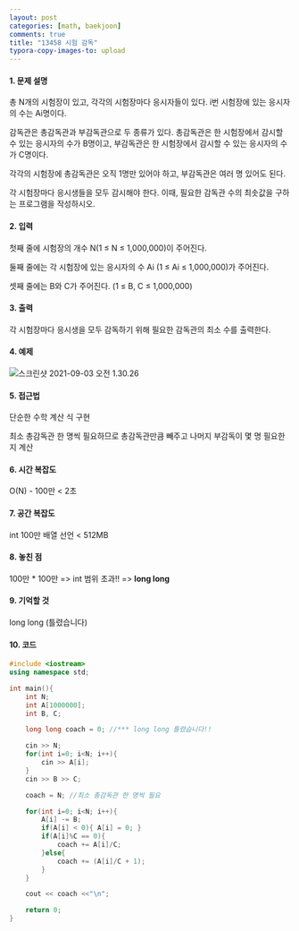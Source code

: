 ```yaml
---
layout: post
categories: [math, baekjoon]
comments: true
title: "13458 시험 감독"
typora-copy-images-to: upload
---
```


#### 1. 문제 설명

총 N개의 시험장이 있고, 각각의 시험장마다 응시자들이 있다. i번 시험장에 있는 응시자의 수는 Ai명이다.

감독관은 총감독관과 부감독관으로 두 종류가 있다. 총감독관은 한 시험장에서 감시할 수 있는 응시자의 수가 B명이고, 부감독관은 한 시험장에서 감시할 수 있는 응시자의 수가 C명이다.

각각의 시험장에 총감독관은 오직 1명만 있어야 하고, 부감독관은 여러 명 있어도 된다.

각 시험장마다 응시생들을 모두 감시해야 한다. 이때, 필요한 감독관 수의 최솟값을 구하는 프로그램을 작성하시오.

#### 2. 입력

첫째 줄에 시험장의 개수 N(1 ≤ N ≤ 1,000,000)이 주어진다.

둘째 줄에는 각 시험장에 있는 응시자의 수 Ai (1 ≤ Ai ≤ 1,000,000)가 주어진다.

셋째 줄에는 B와 C가 주어진다. (1 ≤ B, C ≤ 1,000,000)

#### 3. 출력

각 시험장마다 응시생을 모두 감독하기 위해 필요한 감독관의 최소 수를 출력한다.

#### 4. 예제

![스크린샷 2021-09-03 오전 1.30.26](https://tva1.sinaimg.cn/large/008i3skNgy1gu2r3cjoxfj612m0u0gno02.jpg)

#### 5. 접근법

단순한 수학 계산 식 구현

최소 총감독관 한 명씩 필요하므로 총감독관만큼 빼주고 나머지 부감독이 몇 명 필요한지 계산 

#### 6. 시간 복잡도 

O(N) - 100만 < 2초 

#### 7. 공간 복잡도

int 100만 배열 선언 < 512MB

#### 8. 놓친 점

100만 * 100만 => int 범위 초과!! => **long long**

#### 9. 기억할 것

long long (틀렸습니다)

#### 10. 코드

```c++
#include <iostream>
using namespace std;

int main(){
    int N;
    int A[1000000];
    int B, C;

    long long coach = 0; //*** long long 틀렸습니다!!

    cin >> N;
    for(int i=0; i<N; i++){
        cin >> A[i];
    }
    cin >> B >> C;

    coach = N; //최소 총감독관 한 명씩 필요 

    for(int i=0; i<N; i++){
        A[i] -= B;
        if(A[i] < 0){ A[i] = 0; }
        if(A[i]%C == 0){
            coach += A[i]/C;
        }else{
            coach += (A[i]/C + 1);
        }
    }

    cout << coach <<"\n";

    return 0;
}
```

